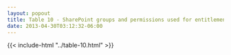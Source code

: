 ```yaml
---
layout: popout
title: Table 10 - SharePoint groups and permissions used for entitlement
date: 2013-04-30T03:12:32-06:00
---
```


{{< include-html "../table-10.html" >}}

